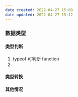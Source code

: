 ```yaml
---
date created: 2022-04-27 15:08
date updated: 2022-04-27 15:12
---
```


### 数据类型

#### 类型判断

1. typeof 可判断 function
2. 

#### 类型转换

#### 其他情况

